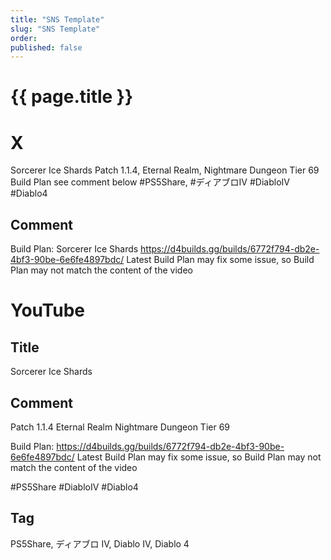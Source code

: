 ```yaml
---
title: "SNS Template"
slug: "SNS Template"
order: 
published: false
---
```


# {{ page.title }}

# X
Sorcerer Ice Shards
Patch 1.1.4, Eternal Realm, Nightmare Dungeon Tier 69
Build Plan see comment below
#PS5Share, #ディアブロIV #DiabloIV #Diablo4

## Comment
Build Plan: Sorcerer Ice Shards
https://d4builds.gg/builds/6772f794-db2e-4bf3-90be-6e6fe4897bdc/
Latest Build Plan may fix some issue, so Build Plan may not match the content of the video

# YouTube

## Title
Sorcerer Ice Shards

## Comment
Patch 1.1.4
Eternal Realm
Nightmare Dungeon Tier 69

Build Plan: https://d4builds.gg/builds/6772f794-db2e-4bf3-90be-6e6fe4897bdc/
Latest Build Plan may fix some issue, so Build Plan may not match the content of the video

#PS5Share #DiabloIV #Diablo4

## Tag
PS5Share, ディアブロ IV, Diablo IV, Diablo 4
